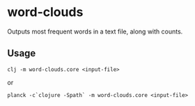 # word-clouds

Outputs most frequent words in a text file, along with counts.

## Usage

```
clj -m word-clouds.core <input-file>
```

or

```
planck -c`clojure -Spath` -m word-clouds.core <input-file>
```

